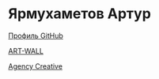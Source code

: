 # Ярмухаметов Артур

[Профиль GitHub](https://github.com/yarmuxametovartur/yarmuxametovartur.github.io "GitHub")

[ART-WALL]([https://art-wall-pied.vercel.app/])

[Agency Creative](https://github.com/yarmuxametovartur/agency-creative/index.html)
